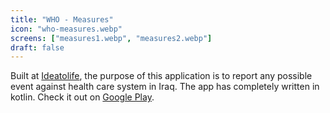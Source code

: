 ```yaml
---
title: "WHO - Measures"
icon: "who-measures.webp"
screens: ["measures1.webp", "measures2.webp"]
draft: false
---
```


Built at [Ideatolife](https://ideatolife.me), the purpose of this application is to report any possible event against health care system in Iraq. The app has completely written in kotlin.
Check it out on [Google Play](https://play.google.com/store/apps/details?id=com.ideatolife.ecap).
